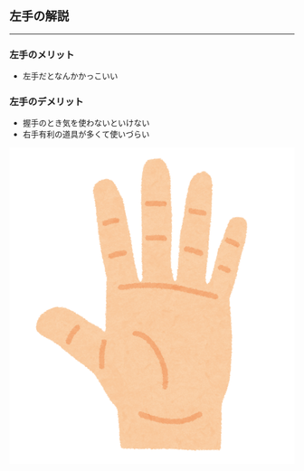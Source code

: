 ## 左手の解説
***
### 左手のメリット
- 左手だとなんかかっこいい

### 左手のデメリット
- 握手のとき気を使わないといけない
- 右手有利の道具が多くて使いづらい

![左手](../img/hidarite.png)